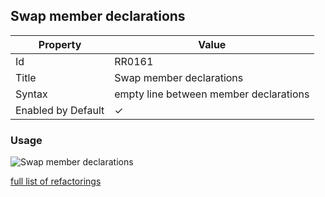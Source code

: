 ## Swap member declarations

| Property           | Value                                  |
| ------------------ | -------------------------------------- |
| Id                 | RR0161                                 |
| Title              | Swap member declarations               |
| Syntax             | empty line between member declarations |
| Enabled by Default | &#x2713;                               |

### Usage

![Swap member declarations](../../images/refactorings/SwapMemberDeclarations.png)

[full list of refactorings](Refactorings.md)